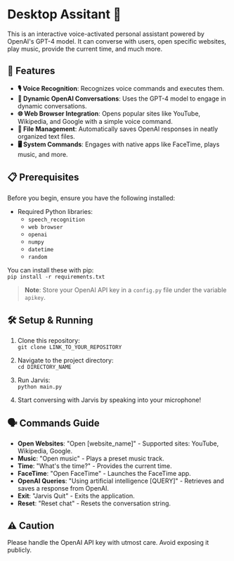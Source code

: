 # Desktop Assitant 🤖

This is an interactive voice-activated personal assistant powered by OpenAI's GPT-4 model. It can converse with users, open specific websites, play music, provide the current time, and much more.

## 🚀 Features

- **🎙️ Voice Recognition**: Recognizes voice commands and executes them.
- **💬 Dynamic OpenAI Conversations**: Uses the GPT-4 model to engage in dynamic conversations.
- **🌐 Web Browser Integration**: Opens popular sites like YouTube, Wikipedia, and Google with a simple voice command.
- **📁 File Management**: Automatically saves OpenAI responses in neatly organized text files.
- **🖥️ System Commands**: Engages with native apps like FaceTime, plays music, and more.

## 📋 Prerequisites

Before you begin, ensure you have the following installed:

- Required Python libraries:
  - `speech_recognition`
  - `web browser`
  - `openai`
  - `numpy`
  - `datetime`
  - `random`

You can install these with pip: <br>
`pip install -r requirements.txt`


> **Note**: Store your OpenAI API key in a `config.py` file under the variable `apikey`.

## 🛠️ Setup & Running

1. Clone this repository: <br>
`git clone LINK_TO_YOUR_REPOSITORY`

2. Navigate to the project directory: <br>
`cd DIRECTORY_NAME`

3. Run Jarvis:<br>
`python main.py`


4. Start conversing with Jarvis by speaking into your microphone!

## 🗣️ Commands Guide

- **Open Websites**: "Open [website_name]" - Supported sites: YouTube, Wikipedia, Google.
- **Music**: "Open music" - Plays a preset music track.
- **Time**: "What's the time?" - Provides the current time.
- **FaceTime**: "Open FaceTime" - Launches the FaceTime app.
- **OpenAI Queries**: "Using artificial intelligence [QUERY]" - Retrieves and saves a response from OpenAI.
- **Exit**: "Jarvis Quit" - Exits the application.
- **Reset**: "Reset chat" - Resets the conversation string.

## ⚠️ Caution

Please handle the OpenAI API key with utmost care. Avoid exposing it publicly.
